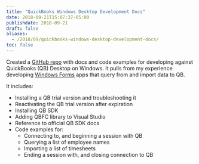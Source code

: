```yaml
---
title: "QuickBooks Windows Desktop Development Docs"
date: 2018-09-21T15:07:37-05:00
publishdate: 2018-09-21
draft: false
aliases:
  - /2018/09/quickbooks-windows-desktop-development-docs/
toc: false
---
```


Created a [GitHub repo](https://github.com/zwbetz-gh/qb-win-desktop-dev-docs) with docs and code examples for developing against QuickBooks (QB) Desktop on Windows. It pulls from my experience developing [Windows Forms](https://docs.microsoft.com/en-us/dotnet/framework/winforms/) apps that query from and import data to QB.

It includes:

* Installing a QB trial version and troubleshooting it
* Reactivating the QB trial version after expiration
* Installing QB SDK
* Adding QBFC library to Visual Studio
* Reference to official QB SDK docs
* Code examples for:
    * Connecting to, and beginning a session with QB
    * Querying a list of employee names
    * Importing a list of timesheets
    * Ending a session with, and closing connection to QB
